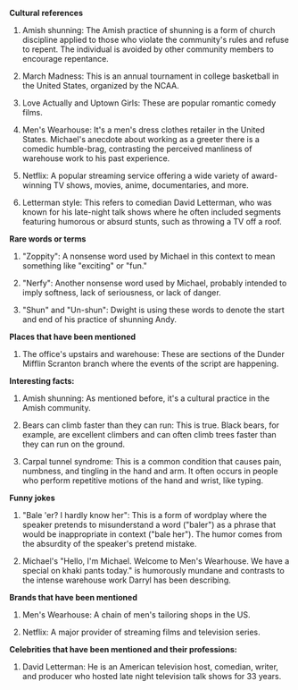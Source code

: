 ﻿**Cultural references**

1. Amish shunning: The Amish practice of shunning is a form of church discipline applied to those who violate the community's rules and refuse to repent. The individual is avoided by other community members to encourage repentance.

2. March Madness: This is an annual tournament in college basketball in the United States, organized by the NCAA.

3. Love Actually and Uptown Girls: These are popular romantic comedy films. 

4. Men's Wearhouse: It's a men's dress clothes retailer in the United States. Michael's anecdote about working as a greeter there is a comedic humble-brag, contrasting the perceived manliness of warehouse work to his past experience.

5. Netflix: A popular streaming service offering a wide variety of award-winning TV shows, movies, anime, documentaries, and more.

6. Letterman style: This refers to comedian David Letterman, who was known for his late-night talk shows where he often included segments featuring humorous or absurd stunts, such as throwing a TV off a roof.

**Rare words or terms**

1. "Zoppity": A nonsense word used by Michael in this context to mean something like "exciting" or "fun."

2. "Nerfy": Another nonsense word used by Michael, probably intended to imply softness, lack of seriousness, or lack of danger.

3. "Shun" and "Un-shun": Dwight is using these words to denote the start and end of his practice of shunning Andy.

**Places that have been mentioned**

1. The office's upstairs and warehouse: These are sections of the Dunder Mifflin Scranton branch where the events of the script are happening.

**Interesting facts:**

1. Amish shunning: As mentioned before, it's a cultural practice in the Amish community. 

2. Bears can climb faster than they can run: This is true. Black bears, for example, are excellent climbers and can often climb trees faster than they can run on the ground.

3. Carpal tunnel syndrome: This is a common condition that causes pain, numbness, and tingling in the hand and arm. It often occurs in people who perform repetitive motions of the hand and wrist, like typing.

**Funny jokes**

1. "Bale 'er? I hardly know her": This is a form of wordplay where the speaker pretends to misunderstand a word ("baler") as a phrase that would be inappropriate in context ("bale her"). The humor comes from the absurdity of the speaker's pretend mistake.

2. Michael's "Hello, I'm Michael. Welcome to Men's Wearhouse. We have a special on khaki pants today." is humorously mundane and contrasts to the intense warehouse work Darryl has been describing.

**Brands that have been mentioned**

1. Men's Wearhouse: A chain of men's tailoring shops in the US.

2. Netflix: A major provider of streaming films and television series.

**Celebrities that have been mentioned and their professions:**

1. David Letterman: He is an American television host, comedian, writer, and producer who hosted late night television talk shows for 33 years.

